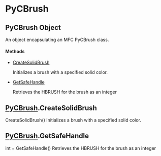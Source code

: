 # PyCBrush


## PyCBrush Object

An object encapsulating an MFC PyCBrush class\.

#### Methods

  - [CreateSolidBrush](PyCBrush.md#pycbrushcreatesolidbrush)

    Initializes a brush with a specified solid color\.&nbsp;

  - [GetSafeHandle](PyCBrush.md#pycbrushgetsafehandle)

    Retrieves the HBRUSH for the brush as an integer&nbsp;


## [PyCBrush](PyCBrush.md#pycbrush)\.CreateSolidBrush

CreateSolidBrush\(\)
Initializes a brush with a specified solid color\.


## [PyCBrush](PyCBrush.md#pycbrush)\.GetSafeHandle

int = GetSafeHandle\(\)
Retrieves the HBRUSH for the brush as an integer